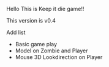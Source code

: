 Hello This is Keep it die game!!

This version is v0.4 

Add list 
- Basic game play 
- Model on Zombie and Player 
- Mouse 3D Lookdirection on Player